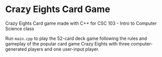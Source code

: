# Crazy Eights Card Game
Crazy Eights Card game made with C++ for CSC 103 - Intro to Computer Science class

Run `main.cpp` to play the 52-card deck game following the rules and gameplay of the popular card game Crazy Eights with three computer-generated players and one user-input player.
